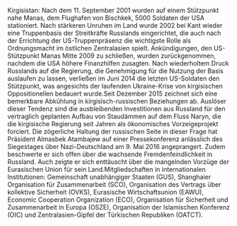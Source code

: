 Kirgisistan: Nach dem 11. September 2001 wurden auf einem Stützpunkt nahe Manas, dem Flughafen von Bischkek, 5000 Soldaten der USA stationiert. Nach stärkeren Unruhen im Land wurde 2002 bei Kant wieder eine Truppenbasis der Streitkräfte Russlands eingerichtet, die auch nach der Errichtung der US-Truppenpräsenz die wichtigste Rolle als Ordnungsmacht im östlichen Zentralasien spielt. Ankündigungen, den US-Stützpunkt Manas Mitte 2009 zu schließen, wurden zurückgenommen, nachdem die USA höhere Finanzhilfen zusagten. Nach wiederholtem Druck Russlands auf die Regierung, die Genehmigung für die Nutzung der Basis auslaufen zu lassen, verließen im Juni 2014 die letzten US-Soldaten den Stützpunkt, was angesichts der laufenden Ukraine-Krise von kirgisischen Oppositionellen bedauert wurde.Seit Dezember 2015 zeichnet sich eine bemerkbare Abkühlung in kirgisisch-russischen Beziehungen ab. Auslöser dieser Tendenz sind die ausbleibenden Investitionen aus Russland für den vertraglich geplanten Aufbau von Staudämmen auf dem Fluss Naryn, die die kirgisische Regierung seit Jahren als ökonomisches Vorzeigeprojekt forciert. Die zögerliche Haltung der russischen Seite in dieser Frage hat Präsident Almasbek Atambajew auf einer Pressekonferenz anlässlich des Siegestages über Nazi-Deutschland am 9. Mai 2016 angeprangert. Zudem beschwerte er sich offen über die wachsende Fremdenfeindlichkeit in Russland. Auch zeigte er sich enttäuscht über die mangelnden Vorzüge der Eurasischen Union für sein Land.Mitgliedschaften in internationalen Institutionen: Gemeinschaft unabhängiger Staaten (GUS), Shanghaier Organisation für Zusammenarbeit (SCO), Organisation des Vertrags über kollektive Sicherheit (OVKS), Eurasische Wirtschaftsunion (EAWU), Economic Cooperation Organization (ECO), Organisation für Sicherheit und Zusammenarbeit in Europa (OSZE), Organisation der Islamischen Konferenz (OIC) und Zentralasien-Gipfel der Türkischen Republiken (OATCT).
